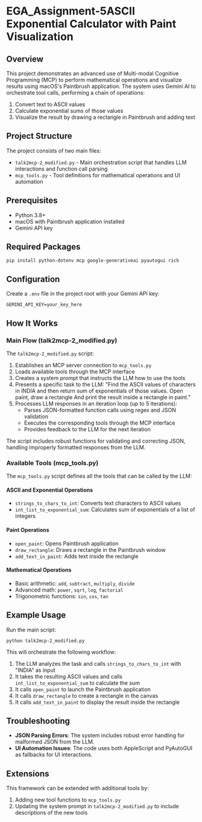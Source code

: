 # EGA_Assignment-5ASCII Exponential Calculator with Paint Visualization

## Overview

This project demonstrates an advanced use of Multi-modal Cognitive Programming (MCP) to perform mathematical operations and visualize results using macOS's Paintbrush application. The system uses Gemini AI to orchestrate tool calls, performing a chain of operations:

1. Convert text to ASCII values
2. Calculate exponential sums of those values
3. Visualize the result by drawing a rectangle in Paintbrush and adding text

## Project Structure

The project consists of two main files:

- `talk2mcp-2_modified.py` - Main orchestration script that handles LLM interactions and function call parsing
- `mcp_tools.py` - Tool definitions for mathematical operations and UI automation

## Prerequisites

- Python 3.8+
- macOS with Paintbrush application installed
- Gemini API key

## Required Packages

```
pip install python-dotenv mcp google-generativeai pyautogui rich
```

## Configuration

Create a `.env` file in the project root with your Gemini API key:

```
GEMINI_API_KEY=your_key_here
```

## How It Works

### Main Flow (talk2mcp-2_modified.py)

The `talk2mcp-2_modified.py` script:

1. Establishes an MCP server connection to `mcp_tools.py`
2. Loads available tools through the MCP interface
3. Creates a system prompt that instructs the LLM how to use the tools
4. Presents a specific task to the LLM: "Find the ASCII values of characters in INDIA and then return sum of exponentials of those values. Open paint, draw a rectangle And print the result inside a rectangle in paint."
5. Processes LLM responses in an iteration loop (up to 5 iterations):
   - Parses JSON-formatted function calls using regex and JSON validation
   - Executes the corresponding tools through the MCP interface
   - Provides feedback to the LLM for the next iteration

The script includes robust functions for validating and correcting JSON, handling improperly formatted responses from the LLM.

### Available Tools (mcp_tools.py)

The `mcp_tools.py` script defines all the tools that can be called by the LLM:

#### ASCII and Exponential Operations
- `strings_to_chars_to_int`: Converts text characters to ASCII values
- `int_list_to_exponential_sum`: Calculates sum of exponentials of a list of integers

#### Paint Operations
- `open_paint`: Opens Paintbrush application
- `draw_rectangle`: Draws a rectangle in the Paintbrush window
- `add_text_in_paint`: Adds text inside the rectangle

#### Mathematical Operations
- Basic arithmetic: `add`, `subtract`, `multiply`, `divide`
- Advanced math: `power`, `sqrt`, `log`, `factorial`
- Trigonometric functions: `sin`, `cos`, `tan`

## Example Usage

Run the main script:

```
python talk2mcp-2_modified.py
```

This will orchestrate the following workflow:
1. The LLM analyzes the task and calls `strings_to_chars_to_int` with "INDIA" as input
2. It takes the resulting ASCII values and calls `int_list_to_exponential_sum` to calculate the sum
3. It calls `open_paint` to launch the Paintbrush application
4. It calls `draw_rectangle` to create a rectangle in the canvas
5. It calls `add_text_in_paint` to display the result inside the rectangle

## Troubleshooting

- **JSON Parsing Errors**: The system includes robust error handling for malformed JSON from the LLM.
- **UI Automation Issues**: The code uses both AppleScript and PyAutoGUI as fallbacks for UI interactions.

## Extensions

This framework can be extended with additional tools by:
1. Adding new tool functions to `mcp_tools.py`
2. Updating the system prompt in `talk2mcp-2_modified.py` to include descriptions of the new tools 
